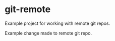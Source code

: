 # git-remote

Example project for working with remote git repos.

Example change made to remote git repo.
